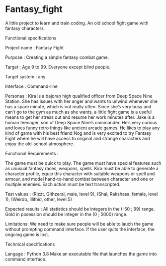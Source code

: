 # Fantasy_fight
A little project to learn and train coding. An old school fight game with fantasy characters.

Functional specifications

Project name :
Fantasy Fight

Purpose : 
Creating a simple fantasy combat game.

Target :
Age 9 to 99. Everyone except blind people.

Target system : any

Interface : 
Command-line

Personas :
Kira is a bajoran high qualified officer from Deep Space Nine Station. She has issues with her anger and wants to unwind whenever she has a spare minute, which is not really often. Since she’s very busy and can’t go to the gym as much as she wants, a little fight game is a useful means to get her stress out and resume her work minutes after.
Jake is a human teenager, son of Deep Space Nine’s commander. He’s very curious and loves funny retro things like ancient arcade games. He likes to play any kind of game with his best friend Nog and is very excited to try Fantasy Fight where he will have access to original and strange characters and enjoy the old-school atmosphere.

Functional Requirements : 

The game must be quick to play.
The game must have special features such as unusual fantasy races, weapons, spells.
Kira must be able to generate a character profile, equip this character with suitable weapons or spell and armour, and model hand-to-hand combat between character and one or multiple enemies. Each action must be text transcripted.

Test values : 
(Rizzt, Githzerai, male, level 9), (Shal, Rakshasa, female, level 1), (Weirdo, Illithid, other, level 5)

Expected results : 
All statistics should be integers in the (-50 ; 99) range.
Gold in posession should be integer in the (0 ; 5000) range.

Limitations: 
We need to make sure people will be able to lauch the game without prompting command interface.
If the user quits the interface, the ongoing game is lost.

Technical specifications

Langage : Python 3.8
Make an executable file that launches the game into command interface.
